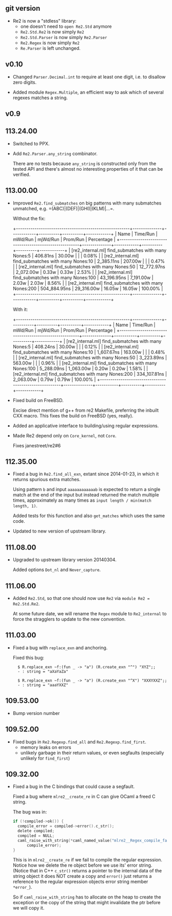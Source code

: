 ## git version

- Re2 is now a "stdless" library:
  + one doesn't need to `open Re2.Std` anymore
  + `Re2.Std.Re2` is now simply `Re2`
  + `Re2.Std.Parser` is now simply `Re2.Parser`
  + `Re2.Regex` is now simply `Re2`
  + `Re.Parser` is left unchanged.

## v0.10

- Changed `Parser.Decimal.int` to require at least one digit, i.e. to disallow
  zero digits.

- Added module `Regex.Multiple`, an efficient way to ask which of several
  regexes matches a string.

## v0.9

## 113.24.00

- Switched to PPX.

- Add `Re2.Parser.any_string` combinator.

  There are no tests because `any_string` is constructed only from the tested
  API and there's almost no interesting properties of it that can be verified.

## 113.00.00

- Improved `Re2.find_submatches` on big patterns with many submatches
  unmatched, e.g. =(ABC)|(DEF)|(GHI)|(KLM)|...=.

    Without the fix:

    +-------------------------------------------------------+--------------+------------+----------+----------+------------+
    | Name                                                  |     Time/Run |    mWd/Run | mjWd/Run | Prom/Run | Percentage |
    +-------------------------------------------------------+--------------+------------+----------+----------+------------+
    | [re2_internal.ml] find_submatches with many Nones:5   |     406.81ns |     30.00w |          |          |      0.08% |
    | [re2_internal.ml] find_submatches with many Nones:10  |   2_385.11ns |    207.00w |          |          |      0.47% |
    | [re2_internal.ml] find_submatches with many Nones:50  |  12_772.97ns |  2_072.00w |    0.33w |    0.33w |      2.53% |
    | [re2_internal.ml] find_submatches with many Nones:100 |  43_196.95ns |  7_191.00w |    2.03w |    2.03w |      8.56% |
    | [re2_internal.ml] find_submatches with many Nones:200 | 504_884.95ns | 29_316.00w |   16.05w |   16.05w |    100.00% |
    +-------------------------------------------------------+--------------+------------+----------+----------+------------+

    With it:

    +-------------------------------------------------------+--------------+-----------+----------+----------+------------+
    | Name                                                  |     Time/Run |   mWd/Run | mjWd/Run | Prom/Run | Percentage |
    +-------------------------------------------------------+--------------+-----------+----------+----------+------------+
    | [re2_internal.ml] find_submatches with many Nones:5   |     408.24ns |    30.00w |          |          |      0.12% |
    | [re2_internal.ml] find_submatches with many Nones:10  |   1_607.67ns |   163.00w |          |          |      0.48% |
    | [re2_internal.ml] find_submatches with many Nones:50  |   3_223.89ns |   563.00w |          |          |      0.96% |
    | [re2_internal.ml] find_submatches with many Nones:100 |   5_288.09ns | 1_063.00w |    0.20w |    0.20w |      1.58% |
    | [re2_internal.ml] find_submatches with many Nones:200 | 334_107.81ns | 2_063.00w |    0.79w |    0.79w |    100.00% |
    +-------------------------------------------------------+--------------+-----------+----------+----------+------------+

- Fixed build on FreeBSD.

    Excise direct mention of g++ from re2 Makefile, preferring the inbuilt CXX
    macro. This fixes the build on FreeBSD (yes, really).

- Added an applicative interface to building/using regular expressions.

- Made Re2 depend only on `Core_kernel`, not `Core`.

    Fixes janestreet/re2#6

## 112.35.00

- Fixed a bug in `Re2.find_all_exn`, extant since 2014-01-23, in which
  it returns spurious extra matches.

    Using pattern `b` and input `aaaaaaaaaaaab` is expected to return
    a single match at the end of the input but instead returned the
    match multiple times, approximately as many times as
    `input length / min(match length, 1)`.

    Added tests for this function and also `get_matches` which uses the
    same code.

- Updated to new version of upstream library.

## 111.08.00

- Upgraded to upstream library version 20140304.

    Added options `Dot_nl` and `Never_capture`.

## 111.06.00

- Added `Re2.Std`, so that one should now use `Re2` via `module Re2 =
  Re2.Std.Re2`.

    At some future date, we will rename the `Regex` module to
    `Re2_internal` to force the stragglers to update to the new
    convention.

## 111.03.00

- Fixed a bug with `replace_exn` and anchoring.

    Fixed this bug:

        $ R.replace_exn ~f:(fun _ -> "a") (R.create_exn "^") "XYZ";;
        - : string = "aXaYaZa"

        $ R.replace_exn ~f:(fun _ -> "a") (R.create_exn "^X") "XXXYXXZ";;
        - : string = "aaaYXXZ"

## 109.53.00

- Bump version number

## 109.52.00

- Fixed bugs in `Re2.Regexp.find_all` and `Re2.Regexp.find_first`.
    * memory leaks on errors
    * unlikely garbage in their return values, or even segfaults
      (especially unlikely for `find_first`)

## 109.32.00

- Fixed a bug in the C bindings that could cause a segfault.

    Fixed a bug where `mlre2__create_re` in C can give OCaml a freed C string.

    The bug was in:

    ```c
    if (!compiled->ok()) {
      compile_error = compiled->error().c_str();
      delete compiled;
      compiled = NULL;
      caml_raise_with_string(*caml_named_value("mlre2__Regex_compile_failed"),
          compile_error);
    }
    ```

    This is in `mlre2__create_re` if we fail to compile the regular
    expression.  Notice how we delete the re object before we use its'
    error string.  (Notice that in C++ `c_str()` returns a pointer to
    the internal data of the string object it does NOT create a copy
    and `error()` just returns a reference to the regular expression
    objects error string member `*error_`).

    So if `caml_raise_with_string` has to allocate on the heap to create
    the exception or the copy of the string that might invalidate the ptr
    before we will copy it.

